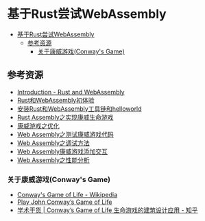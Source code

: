 # 基于Rust尝试WebAssembly

<!--ts-->
* [基于Rust尝试WebAssembly](#基于rust尝试webassembly)
   * [参考资源](#参考资源)
      * [关于康威游戏(Conway's Game)](#关于康威游戏conways-game)

<!-- Created by https://github.com/ekalinin/github-markdown-toc -->
<!-- Added by: kuanhsiaokuo, at: Sat Jul  2 17:04:51 CST 2022 -->

<!--te-->

## 参考资源

- [Introduction - Rust and WebAssembly](https://rustwasm.github.io/docs/book/introduction.html)
- [Rust和WebAssembly初体验](https://web.archive.org/web/20220628021752/https://mp.weixin.qq.com/s/pEvCIZUmQkxBpgfG1IjWeQ)
- [安装Rust和WebAssembly工具链和helloworld](https://web.archive.org/web/20220628021759/https://mp.weixin.qq.com/s/yZ-oeM8gvqaDLxbyHMq3cQ)
- [Rust Assembly之实现康威生命游戏](https://web.archive.org/web/20220628021820/https://mp.weixin.qq.com/s/H-hXqMJ34rWgSGZU_WBBTA)
- [康威游戏之优化](https://web.archive.org/web/20220628021845/https://mp.weixin.qq.com/s/RINEWLkLOXEAbzw_ZuZiyA)
- [Web Assembly之测试康威游戏代码](https://web.archive.org/web/20220628021902/https://mp.weixin.qq.com/s/Y_PL_rhLzdv4yXFNjrRNgw)
- [Web Assembly之调试方法](https://web.archive.org/web/20220628021918/https://mp.weixin.qq.com/s/8GcasoM-K-T9EXY7LMuKnQ)
- [Web Assembly康威游戏添加交互](https://web.archive.org/web/20220628063042/https://mp.weixin.qq.com/s/3nn8on2ubRccgZxM8h2TJQ)
- [Web Assembly之性能分析](https://web.archive.org/web/20220628021938/https://mp.weixin.qq.com/s/t00GVCtN6iDKqlCi7zcA1A)

### 关于康威游戏(Conway's Game)

- [Conway's Game of Life - Wikipedia](https://en.wikipedia.org/wiki/Conway%27s_Game_of_Life)
- [Play John Conway’s Game of Life](https://playgameoflife.com/)
- [学术干货 | Conway’s Game of Life 生命游戏的建筑设计应用 - 知乎](https://zhuanlan.zhihu.com/p/261431820)